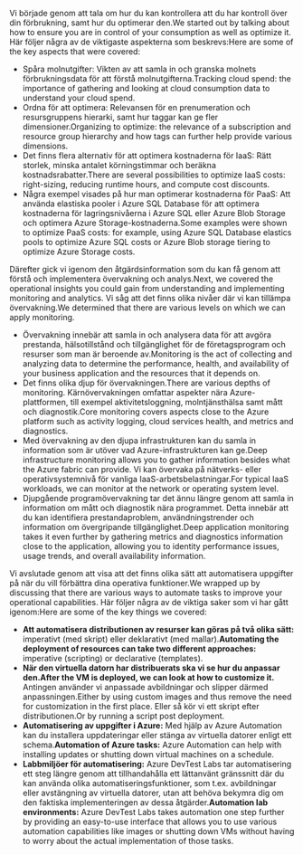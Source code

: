 <span data-ttu-id="f8880-101">Vi började genom att tala om hur du kan kontrollera att du har kontroll över din förbrukning, samt hur du optimerar den.</span><span class="sxs-lookup"><span data-stu-id="f8880-101">We started out by talking about how to ensure you are in control of your consumption as well as optimize it.</span></span> <span data-ttu-id="f8880-102">Här följer några av de viktigaste aspekterna som beskrevs:</span><span class="sxs-lookup"><span data-stu-id="f8880-102">Here are some of the key aspects that were covered:</span></span>

- <span data-ttu-id="f8880-103">Spåra molnutgifter: Vikten av att samla in och granska molnets förbrukningsdata för att förstå molnutgifterna.</span><span class="sxs-lookup"><span data-stu-id="f8880-103">Tracking cloud spend: the importance of gathering and looking at cloud consumption data to understand your cloud spend.</span></span>
- <span data-ttu-id="f8880-104">Ordna för att optimera: Relevansen för en prenumeration och resursgruppens hierarki, samt hur taggar kan ge fler dimensioner.</span><span class="sxs-lookup"><span data-stu-id="f8880-104">Organizing to optimize: the relevance of a subscription and resource group hierarchy and how tags can further help provide various dimensions.</span></span>
- <span data-ttu-id="f8880-105">Det finns flera alternativ för att optimera kostnaderna för IaaS: Rätt storlek, minska antalet körningstimmar och beräkna kostnadsrabatter.</span><span class="sxs-lookup"><span data-stu-id="f8880-105">There are several possibilities to optimize IaaS costs: right-sizing, reducing runtime hours, and compute cost discounts.</span></span>
- <span data-ttu-id="f8880-106">Några exempel visades på hur man optimerar kostnaderna för PaaS: Att använda elastiska pooler i Azure SQL Database för att optimera kostnaderna för lagringsnivåerna i Azure SQL eller Azure Blob Storage och optimera Azure Storage-kostnaderna.</span><span class="sxs-lookup"><span data-stu-id="f8880-106">Some examples were shown to optimize PaaS costs: for example, using Azure SQL Database elastics pools to optimize Azure SQL costs or Azure Blob storage tiering to optimize Azure Storage costs.</span></span>

<span data-ttu-id="f8880-107">Därefter gick vi igenom den åtgärdsinformation som du kan få genom att förstå och implementera övervakning och analys.</span><span class="sxs-lookup"><span data-stu-id="f8880-107">Next, we covered the operational insights you could gain from understanding and implementing monitoring and analytics.</span></span> <span data-ttu-id="f8880-108">Vi såg att det finns olika nivåer där vi kan tillämpa övervakning.</span><span class="sxs-lookup"><span data-stu-id="f8880-108">We determined that there are various levels on which we can apply monitoring.</span></span>

- <span data-ttu-id="f8880-109">Övervakning innebär att samla in och analysera data för att avgöra prestanda, hälsotillstånd och tillgänglighet för de företagsprogram och resurser som man är beroende av.</span><span class="sxs-lookup"><span data-stu-id="f8880-109">Monitoring is the act of collecting and analyzing data to determine the performance, health, and availability of your business application and the resources that it depends on.</span></span>
- <span data-ttu-id="f8880-110">Det finns olika djup för övervakningen.</span><span class="sxs-lookup"><span data-stu-id="f8880-110">There are various depths of monitoring.</span></span> <span data-ttu-id="f8880-111">Kärnövervakningen omfattar aspekter nära Azure-plattformen, till exempel aktivitetsloggning, molntjänsthälsa samt mått och diagnostik.</span><span class="sxs-lookup"><span data-stu-id="f8880-111">Core monitoring covers aspects close to the Azure platform such as activity logging, cloud services health, and metrics and diagnostics.</span></span>
- <span data-ttu-id="f8880-112">Med övervakning av den djupa infrastrukturen kan du samla in information som är utöver vad Azure-infrastrukturen kan ge.</span><span class="sxs-lookup"><span data-stu-id="f8880-112">Deep infrastructure monitoring allows you to gather information besides what the Azure fabric can provide.</span></span> <span data-ttu-id="f8880-113">Vi kan övervaka på nätverks- eller operativsystemnivå för vanliga IaaS-arbetsbelastningar.</span><span class="sxs-lookup"><span data-stu-id="f8880-113">For typical IaaS workloads, we can monitor at the network or operating system level.</span></span>
- <span data-ttu-id="f8880-114">Djupgående programövervakning tar det ännu längre genom att samla in information om mått och diagnostik nära programmet. Detta innebär att du kan identifiera prestandaproblem, användningstrender och information om övergripande tillgänglighet.</span><span class="sxs-lookup"><span data-stu-id="f8880-114">Deep application monitoring takes it even further by gathering metrics and diagnostics information close to the application, allowing you to identity performance issues, usage trends, and overall availability information.</span></span>

<span data-ttu-id="f8880-115">Vi avslutade genom att visa att det finns olika sätt att automatisera uppgifter på när du vill förbättra dina operativa funktioner.</span><span class="sxs-lookup"><span data-stu-id="f8880-115">We wrapped up by discussing that there are various ways to automate tasks to improve your operational capabilities.</span></span> <span data-ttu-id="f8880-116">Här följer några av de viktiga saker som vi har gått igenom:</span><span class="sxs-lookup"><span data-stu-id="f8880-116">Here are some of the key things we covered:</span></span>

- <span data-ttu-id="f8880-117">**Att automatisera distributionen av resurser kan göras på två olika sätt:** imperativt (med skript) eller deklarativt (med mallar).</span><span class="sxs-lookup"><span data-stu-id="f8880-117">**Automating the deployment of resources can take two different approaches:** imperative (scripting) or declarative (templates).</span></span>
- <span data-ttu-id="f8880-118">**När den virtuella datorn har distribuerats ska vi se hur du anpassar den.**</span><span class="sxs-lookup"><span data-stu-id="f8880-118">**After the VM is deployed, we can look at how to customize it.**</span></span> <span data-ttu-id="f8880-119">Antingen använder vi anpassade avbildningar och slipper därmed anpassningen.</span><span class="sxs-lookup"><span data-stu-id="f8880-119">Either by using custom images and thus remove the need for customization in the first place.</span></span> <span data-ttu-id="f8880-120">Eller så kör vi ett skript efter distributionen.</span><span class="sxs-lookup"><span data-stu-id="f8880-120">Or by running a script post deployment.</span></span>
- <span data-ttu-id="f8880-121">**Automatisering av uppgifter i Azure:** Med hjälp av Azure Automation kan du installera uppdateringar eller stänga av virtuella datorer enligt ett schema.</span><span class="sxs-lookup"><span data-stu-id="f8880-121">**Automation of Azure tasks:** Azure Automation can help with installing updates or shutting down virtual machines on a schedule.</span></span>
- <span data-ttu-id="f8880-122">**Labbmiljöer för automatisering:** Azure DevTest Labs tar automatisering ett steg längre genom att tillhandahålla ett lättanvänt gränssnitt där du kan använda olika automatiseringsfunktioner, som t.ex. avbildningar eller avstängning av virtuella datorer, utan att behöva bekymra dig om den faktiska implementeringen av dessa åtgärder.</span><span class="sxs-lookup"><span data-stu-id="f8880-122">**Automation lab environments:** Azure DevTest Labs takes automation one step further by providing an easy-to-use interface that allows you to use various automation capabilities like images or shutting down VMs without having to worry about the actual implementation of those tasks.</span></span>
